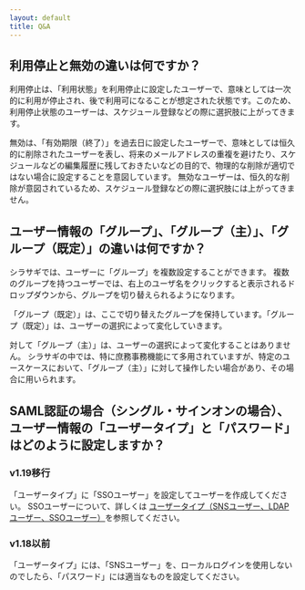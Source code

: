 ```yaml
---
layout: default
title: Q&A
---
```


## 利用停止と無効の違いは何ですか？

利用停止は、「利用状態」を利用停止に設定したユーザーで、意味としては一次的に利用が停止され、後で利用可になることが想定された状態です。このため、利用停止状態のユーザーは、スケジュール登録などの際に選択肢に上がってきます。

無効は、「有効期限（終了）」を過去日に設定したユーザーで、意味としては恒久的に削除されたユーザーを表し、将来のメールアドレスの重複を避けたり、スケジュールなどの編集履歴に残しておきたいなどの目的で、物理的な削除が適切ではない場合に設定することを意図しています。
無効なユーザーは、恒久的な削除が意図されているため、スケジュール登録などの際に選択肢には上がってきません。

## ユーザー情報の「グループ」、「グループ（主）」、「グループ（既定）」の違いは何ですか？

シラサギでは、ユーザーに「グループ」を複数設定することができます。
複数のグループを持つユーザーでは、右上のユーザ名をクリックすると表示されるドロップダウンから、グループを切り替えられるようになります。

「グループ（既定）」は、ここで切り替えたグループを保持しています。「グループ（既定）」は、ユーザーの選択によって変化していきます。

対して「グループ（主）」は、ユーザーの選択によって変化することはありません。
シラサギの中では、特に庶務事務機能にて多用されていますが、特定のユースケースにおいて、「グループ（主）」に対して操作したい場合があり、その場合に用いられます。

## SAML認証の場合（シングル・サインオンの場合）、ユーザー情報の「ユーザータイプ」と「パスワード」はどのように設定しますか？

### v1.19移行

「ユーザータイプ」に「SSOユーザー」を設定してユーザーを作成してください。
SSOユーザーについて、詳しくは [ユーザータイプ（SNSユーザー、LDAPユーザー、SSOユーザー）](/settings/user_type.html)を参照してください。

### v1.18以前

「ユーザータイプ」には、「SNSユーザー」を、ローカルログインを使用しないのでしたら、「パスワード」には適当なものを設定してください。

